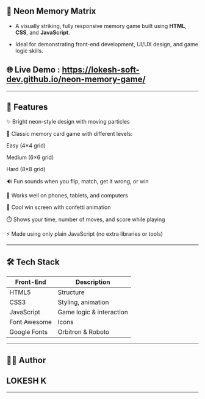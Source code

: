 ## 🚀 Neon Memory Matrix

- A visually striking, fully responsive memory game built using **HTML**, **CSS**, and **JavaScript**.

- Ideal for demonstrating front-end development, UI/UX design, and game logic skills.

## 🌐 Live Demo : https://lokesh-soft-dev.github.io/neon-memory-game/

---

## 🧠 Features

✨ Bright neon-style design with moving particles

🧩 Classic memory card game with different levels:

Easy (4×4 grid)

Medium (6×6 grid)

Hard (8×8 grid)

🔊 Fun sounds when you flip, match, get it wrong, or win

📱 Works well on phones, tablets, and computers

🎉 Cool win screen with confetti animation

⏱️ Shows your time, number of moves, and score while playing

⚡ Made using only plain JavaScript (no extra libraries or tools)

---

## 🛠 Tech Stack

| Front-End | Description            |
|-----------|------------------------|
| HTML5     | Structure              |
| CSS3      | Styling, animation     |
| JavaScript | Game logic & interaction |
| Font Awesome | Icons               |
| Google Fonts | Orbitron & Roboto   |

---

## 👨‍💻 Author

## LOKESH K

---
